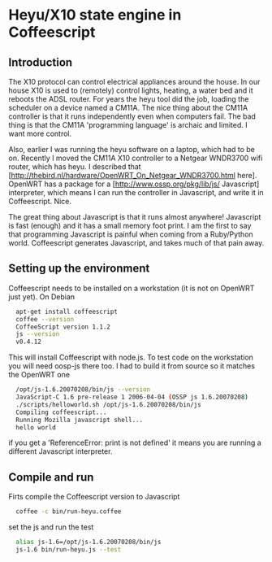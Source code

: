 # Heyu/X10 state engine in Coffeescript

## Introduction

The X10 protocol can control electrical appliances around the house.
In our house X10 is used to (remotely) control lights, heating, a
water bed and it reboots the ADSL router. For years the heyu tool did
the job, loading the scheduler on a device named a CM11A. The nice
thing about the CM11A controller is that it runs independently even
when computers fail. The bad thing is that the CM11A 'programming
language' is archaic and limited. I want more control.

Also, earlier I was running the heyu software on a laptop, which had
to be on. Recently I moved the CM11A X10 controller to a Netgear
WNDR3700 wifi router, which has heyu. I described that
[http://thebird.nl/hardware/OpenWRT_On_Netgear_WNDR3700.html here].
OpenWRT has a package for a [http://www.ossp.org/pkg/lib/js/
Javascript] interpreter, which means I can run the controller in
Javascript, and write it in Coffeescript. Nice.

The great thing about Javascript is that it runs almost anywhere!
Javascript is fast (enough) and it has a small memory foot print.  I
am the first to say that programming Javascript is painful when coming
from a Ruby/Python world. Coffeescript generates Javascript, and takes
much of that pain away.

## Setting up the environment

Coffeescript needs to be installed on a workstation (it is not on
OpenWRT just yet). On Debian

```sh
  apt-get install coffeescript
  coffee --version
  CoffeeScript version 1.1.2
  js --version
  v0.4.12
```

This will install Coffeescript with node.js. To test code on the
workstation you will need oosp-js there too. I had to build it from
source so it matches the OpenWRT one

```sh
  /opt/js-1.6.20070208/bin/js --version
  JavaScript-C 1.6 pre-release 1 2006-04-04 (OSSP js 1.6.20070208)
  ./scripts/helloworld.sh /opt/js-1.6.20070208/bin/js
  Compiling coffeescript...
  Running Mozilla javascript shell...
  hello world
```

if you get a 'ReferenceError: print is not defined' it means you are
running a different Javascript interpreter.

## Compile and run

Firts compile the Coffeescript version to Javascript

```sh
  coffee -c bin/run-heyu.coffee
```

set the js and run the test

```sh
  alias js-1.6=/opt/js-1.6.20070208/bin/js
  js-1.6 bin/run-heyu.js --test
```


